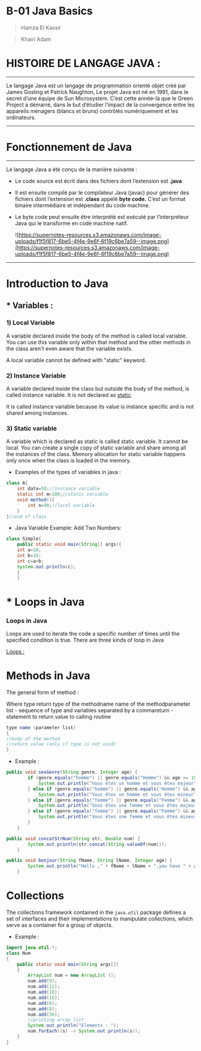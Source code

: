 
# B-01 Java Basics

> Hamza El Kassir

> Khairi Adam

# HISTOIRE DE LANGAGE JAVA :

---

Le langage Java est un langage de programmation orienté objet créé par James Gosling et Patrick Naughton, Le projet Java est né en 1991, dans le secret d’une équipe de Sun Microsystem. C’est cette année-là que le Green Project a démarré, dans le but d’étudier l’impact de la convergence entre les appareils ménagers (blancs et bruns) contrôlés numériquement et les ordinateurs.

---

# Fonctionnement de Java

---

Le langage Java a été conçu de la manière suivante :

- Le code source est écrit dans des fichiers dont l’extension est **.java**
- Il est ensuite compilé par le compilateur Java (javac) pour générer des fichiers dont l’extension est **.class** appelé **byte code.** C’est un format binaire intermédiaire et indépendant du code machine.
- Le byte code peut ensuite être interprété est exécuté par l’interpréteur Java qui le transforme en code machine natif.

    ![https://supernotes-resources.s3.amazonaws.com/image-uploads/f1f5f817-6be5-4f4e-9e6f-6f19c6be7a59--image.png](https://supernotes-resources.s3.amazonaws.com/image-uploads/f1f5f817-6be5-4f4e-9e6f-6f19c6be7a59--image.png)

---

# Introduction to Java

## * Variables :

### 1) Local Variable

A variable declared inside the body of the method is called local 
variable. You can use this variable only within that method and the 
other methods in the class aren't even aware that the variable exists.

A local variable cannot be defined with "static" keyword.

### 2) Instance Variable

A variable declared inside the class but outside the body of the method, is called instance variable. It is not declared as [static](https://www.javatpoint.com/static-keyword-in-java).

It is called instance variable because its value is instance specific and is not shared among instances.

### 3) Static variable

A variable which is declared as static is called static variable. It 
cannot be local. You can create a single copy of static variable and 
share among all the instances of the class. Memory allocation for static
 variable happens only once when the class is loaded in the memory.

- Examples of the types of variables in java :

```java
class A{  
	int data=50;//instance variable  
	static int m=100;//static variable  
	void method(){  
		int n=90;//local variable  
	}
}//end of class
```

- Java Variable Example: Add Two Numbers:

```java
class Simple{  
    public static void main(String[] args){  
    int a=10;  
    int b=10;  
    int c=a+b;  
    System.out.println(c);  
    }
	}
```

# * Loops in Java

### **Loops in Java**

Loops are used to iterate the code a specific number of times until 
the specified condition is true. There are three kinds of loop in Java 

[Loops :](https://www.notion.so/32eb0428d48f4357865ee14310a3abc5)

# **Methods in Java**

The general form of method :

Where type return type of the methodname name of the methodparameter list - sequence of type and variables separated by a commareturn - statement to return value to calling routine

```java
type name (parameter list)
{
//body of the method
//return value (only if type is not void)
}
```

- Example :

```java
public void sexGenre(String genre, Integer age) {
        if (genre.equals("homme") || genre.equals("Homme") && age >= 18) {
            System.out.println("Vous êtes un homme et vous êtes majeur");
        } else if (genre.equals("homme") || genre.equals("Homme") && age < 18) {
            System.out.println("Vous êtes un homme et vous êtes mineur");
        } else if (genre.equals("femme") || genre.equals("Femme") && age >= 18) {
            System.out.println("Vous êtes une femme et vous êtes majeur");
        } else if (genre.equals("femme") || genre.equals("Femme") && age < 18) {
            System.out.println("Vous êtes une femme et vous êtes mineur");
        }
    }
```

```java
public void concatStrNum(String str, Double num) {
        System.out.println(str.concat(String.valueOf(num)));
    }

public void bonjour(String fName, String lName, Integer age) {
        System.out.println("Hello ," + fName + lName + ",you have " + age + " years old");
    }
```

# Collections

The collections framework contained in the `java.util` package defines a set of interfaces and their implementations to manipulate collections, which serve as a container for a group of objects.

- Example :

```java
import java.util.*;
class Num
{
	public static void main(String args[])
	{
		ArrayList num = new ArrayList ();
		num.add(9);
		num.add(12);
		num.add(10);
		num.add(16);
		num.add(6);
		num.add(8);
		num.add(56);
		//printing array list
		System.out.println("Elements : ");
		num.forEach((s) -> System.out.println(s));
	}
}
```

#
